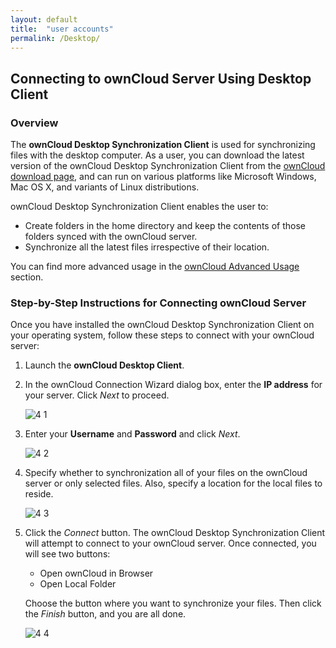 ```yaml
---
layout: default
title:  "user accounts"
permalink: /Desktop/
---
```


## Connecting to ownCloud Server Using Desktop Client

### Overview
The **ownCloud Desktop Synchronization Client** is used for synchronizing files with the desktop computer. As a user, you can download the latest version of the ownCloud Desktop Synchronization Client from the [ownCloud download page](https://owncloud.org/download/), and can run on various platforms like Microsoft Windows, Mac OS X, and variants of Linux distributions.  

ownCloud Desktop Synchronization Client enables the user to:

* Create folders in the home directory and keep the contents of those folders synced with the ownCloud server.   
* Synchronize all the latest files irrespective of their location.  

You can find more advanced usage in the [ownCloud Advanced Usage](https://doc.owncloud.org/desktop/2.2/advancedusage.html) section.  

### Step-by-Step Instructions for Connecting ownCloud Server 

Once you have installed the ownCloud Desktop Synchronization Client on your operating system, follow these steps to connect with your ownCloud server:  
1. Launch the **ownCloud Desktop Client**.  

2. In the ownCloud Connection Wizard dialog box, enter the **IP address** for your server. Click _Next_ to proceed.  

    ![4 1](https://user-images.githubusercontent.com/40832072/55616468-84c66a80-57af-11e9-96b5-2888fe7ac617.png)    
        
3. Enter your **Username** and **Password** and click _Next_.  

    ![4 2](https://user-images.githubusercontent.com/40832072/55616477-8859f180-57af-11e9-9f04-2e8665dd7184.png) 
        
4. Specify whether to synchronization all of your files on the ownCloud server or only selected files. Also, specify a location for        the local files to reside.  

    ![4 3](https://user-images.githubusercontent.com/40832072/55616484-8b54e200-57af-11e9-98c0-06c14d60fd18.png)  
        
5. Click the _Connect_ button. The ownCloud Desktop Synchronization Client will attempt to connect to your ownCloud server. 
   Once connected, you will see two buttons:
    * Open ownCloud in Browser
    * Open Local Folder
            
   Choose the button where you want to synchronize your files. Then click the _Finish_ button, and you are all done.  

   ![4 4](https://user-images.githubusercontent.com/40832072/55616489-8e4fd280-57af-11e9-8b66-7aaabb7d25f5.png)
 
